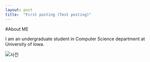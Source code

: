 ```yaml
---
layout: post
title:  "First posting (Test posting)"
---
```


#About ME

I am an undergraduate student in Computer Science department at University of Iowa.

![사진](C:\Users\user\Documents\GitHub\ycho9788.github.io\images\2021-10-07-first\사진.png)
